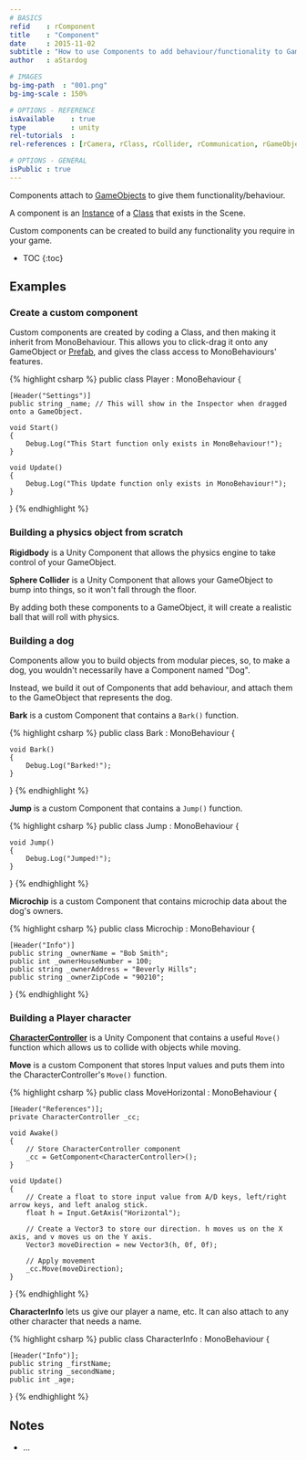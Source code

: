 ```yaml
---
# BASICS
refid    : rComponent
title    : "Component"
date     : 2015-11-02
subtitle : "How to use Components to add behaviour/functionality to GameObjects!"
author   : aStardog

# IMAGES
bg-img-path  : "001.png"
bg-img-scale : 150%

# OPTIONS - REFERENCE
isAvailable    : true
type           : unity
rel-tutorials  : 
rel-references : [rCamera, rClass, rCollider, rCommunication, rGameObject, rInstantiate]

# OPTIONS - GENERAL
isPublic : true
---
```

Components attach to <a href="{{ site.url }}{{ site.url-references-unity }}gameobject">GameObjects</a> to give them functionality/behaviour.

A component is an <a href="{{ site.url }}{{ site.url-references-unity }}instantiate">Instance</a> of a <a href="{{ site.url }}{{ site.url-references-programming }}class">Class</a> that exists in the Scene.

Custom components can be created to build any functionality you require in your game.

* TOC
{:toc}

## Examples

### Create a custom component

Custom components are created by coding a Class, and then making it inherit from MonoBehaviour. This allows you to click-drag it onto any GameObject or <a href="{{ site.url }}{{ site.url-references-unity }}prefab">Prefab</a>, and gives the class access to MonoBehaviours' features.

{% highlight csharp %}
public class Player : MonoBehaviour {
	
	[Header("Settings")]
	public string _name; // This will show in the Inspector when dragged onto a GameObject.
	
	void Start()
	{
		Debug.Log("This Start function only exists in MonoBehaviour!");
	}
	
	void Update()
	{
		Debug.Log("This Update function only exists in MonoBehaviour!");
	}

}
{% endhighlight %}

### Building a physics object from scratch

**Rigidbody** is a Unity Component that allows the physics engine to take control of your GameObject.

**Sphere Collider** is a Unity Component that allows your GameObject to bump into things, so it won't fall through the floor.

By adding both these components to a GameObject, it will create a realistic ball that will roll with physics.

### Building a dog

Components allow you to build objects from modular pieces, so, to make a dog, you wouldn't necessarily have a Component named "Dog".

Instead, we build it out of Components that add behaviour, and attach them to the GameObject that represents the dog.

**Bark** is a custom Component that contains a <code>Bark()</code> function.

{% highlight csharp %}
public class Bark : MonoBehaviour {
	
	void Bark()
	{
		Debug.Log("Barked!");
	}

}
{% endhighlight %}

**Jump** is a custom Component that contains a <code>Jump()</code> function.

{% highlight csharp %}
public class Jump : MonoBehaviour {
	
	void Jump()
	{
		Debug.Log("Jumped!");
	}

}
{% endhighlight %}

**Microchip** is a custom Component that contains microchip data about the dog's owners.

{% highlight csharp %}
public class Microchip : MonoBehaviour {
	
	[Header("Info")]
	public string _ownerName = "Bob Smith";
	public int _ownerHouseNumber = 100;
	public string _ownerAddress = "Beverly Hills";
	public string _ownerZipCode = "90210";
	
}
{% endhighlight %}

### Building a Player character

**<a href="{{ site.url }}{{ site.url-references-unity }}charactercontroller">CharacterController</a>** is a Unity Component that contains a useful <code>Move()</code> function which allows us to collide with objects while moving.

**Move** is a custom Component that stores Input values and puts them into the CharacterController's <code>Move()</code> function.

{% highlight csharp %}
public class MoveHorizontal : MonoBehaviour {
	
	[Header("References")];
	private CharacterController _cc;
	
	void Awake()
	{
		// Store CharacterController component
		_cc = GetComponent<CharacterController>();
	}
	
	void Update()
	{
		// Create a float to store input value from A/D keys, left/right arrow keys, and left analog stick.
		float h = Input.GetAxis("Horizontal");
		
		// Create a Vector3 to store our direction. h moves us on the X axis, and v moves us on the Y axis.
		Vector3 moveDirection = new Vector3(h, 0f, 0f);
		
		// Apply movement
		_cc.Move(moveDirection);
	}

}
{% endhighlight %}

**CharacterInfo** lets us give our player a name, etc. It can also attach to any other character that needs a name.

{% highlight csharp %}
public class CharacterInfo : MonoBehaviour {
	
	[Header("Info")];
	public string _firstName;
	public string _secondName;
	public int _age;

}
{% endhighlight %}

## Notes

* ...